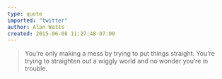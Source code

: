 ```yaml
---
type: quote
imported: "twitter"
author: Alan Watts
created: 2015-06-08 11:27:48-07:00
---
```

> You’re only making a mess by trying to put things straight. You’re trying to straighten out a wiggly world and no wonder you’re in trouble.

